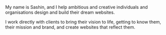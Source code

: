 My name is Sashin, and I help ambitious and creative individuals and organisations design and build their dream websites.

I work directly with clients to bring their vision to life, getting to know them, their mission and brand, and create websites that reflect them.